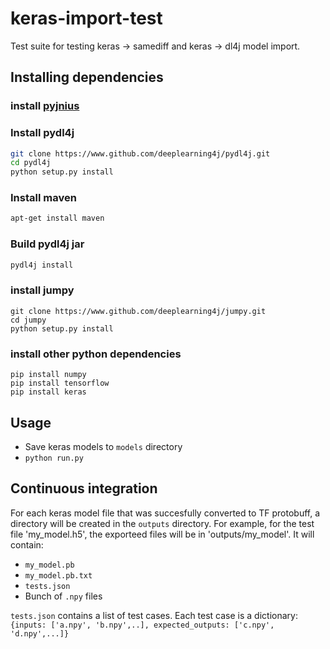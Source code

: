 # keras-import-test

Test suite for testing keras -> samediff and keras -> dl4j model import.

## Installing dependencies


### install [pyjnius](https://github.com/kivy/pyjnius)


### Install pydl4j

```bash
git clone https://www.github.com/deeplearning4j/pydl4j.git
cd pydl4j
python setup.py install
```

### Install maven

```bash
apt-get install maven
```



### Build pydl4j jar

```bash
pydl4j install
```


### install jumpy

```
git clone https://www.github.com/deeplearning4j/jumpy.git
cd jumpy
python setup.py install
```

### install other python dependencies

```
pip install numpy
pip install tensorflow
pip install keras
```

## Usage

* Save keras models to `models` directory
* `python run.py`


## Continuous integration

For each keras model file that was succesfully converted to TF protobuff, a directory will be created in the `outputs` directory.
For example, for the test file 'my_model.h5', the exporteed files will be in 'outputs/my_model'.
It will contain:

* `my_model.pb`
* `my_model.pb.txt`
* `tests.json`
* Bunch of `.npy` files

`tests.json` contains a list of test cases. Each test case is a dictionary:`{inputs: ['a.npy', 'b.npy',..], expected_outputs: ['c.npy', 'd.npy',...]}`



